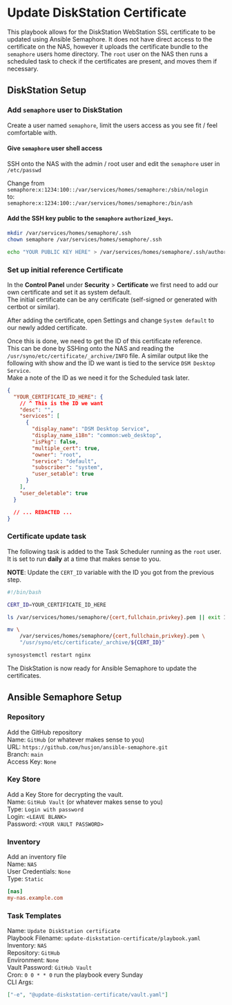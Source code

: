 # Update DiskStation Certificate

This playbook allows for the DiskStation WebStation SSL certificate to be updated using Ansible Semaphore.
It does not have direct access to the certificate on the NAS, however it uploads the certificate bundle to the `semaphore` users home directory.
The `root` user on the NAS then runs a scheduled task to check if the certificates are present, and moves them if necessary.

## DiskStation Setup

### Add `semaphore` user to DiskStation

Create a user named `semaphore`, limit the users access as you see fit / feel comfortable with.

#### Give `semaphore` user shell access

SSH onto the NAS with the admin / root user and edit the `semaphore` user in `/etc/passwd`

Change from  
`semaphore:x:1234:100::/var/services/homes/semaphore:/sbin/nologin`  
to:  
`semaphore:x:1234:100::/var/services/homes/semaphore:/bin/ash`

#### Add the SSH key public to the `semaphore` `authorized_keys`.

```bash
mkdir /var/services/homes/semaphore/.ssh
chown semaphore /var/services/homes/semaphore/.ssh

echo "YOUR PUBLIC KEY HERE" > /var/services/homes/semaphore/.ssh/authorized_keys
```

### Set up initial reference Certificate

In the **Control Panel** under **Security** > **Certificate** we first need to add our own certificate and set it as system default.  
The initial certificate can be any certificate (self-signed or generated with certbot or similar).

After adding the certificate, open Settings and change `System default` to our newly added certificate.

Once this is done, we need to get the ID of this certificate reference.  
This can be done by SSHing onto the NAS and reading the `/usr/syno/etc/certificate/_archive/INFO` file.
A similar output like the following with show and the ID we want is tied to the service `DSM Desktop Service`.  
Make a note of the ID as we need it for the Scheduled task later.

```json
{
  "YOUR_CERTIFICATE_ID_HERE": {
    // ^ This is the ID we want
    "desc": "",
    "services": [
      {
        "display_name": "DSM Desktop Service",
        "display_name_i18n": "common:web_desktop",
        "isPkg": false,
        "multiple_cert": true,
        "owner": "root",
        "service": "default",
        "subscriber": "system",
        "user_setable": true
      }
    ],
    "user_deletable": true
  }

  // ... REDACTED ...
}
```

### Certificate update task

The following task is added to the Task Scheduler running as the `root` user.  
It is set to run **daily** at a time that makes sense to you.

**NOTE**: Update the `CERT_ID` variable with the ID you got from the previous step.

```bash
#!/bin/bash

CERT_ID=YOUR_CERTIFICATE_ID_HERE

ls /var/services/homes/semaphore/{cert,fullchain,privkey}.pem || exit 1

mv \
    /var/services/homes/semaphore/{cert,fullchain,privkey}.pem \
    "/usr/syno/etc/certificate/_archive/${CERT_ID}"

synosystemctl restart nginx
```

The DiskStation is now ready for Ansible Semaphore to update the certificates.

## Ansible Semaphore Setup

### Repository

Add the GitHub repository  
Name: `GitHub` (or whatever makes sense to you)  
URL: `https://github.com/husjon/ansible-semaphore.git`  
Branch: `main`  
Access Key: `None`

### Key Store

Add a Key Store for decrypting the vault.  
Name: `GitHub Vault` (or whatever makes sense to you)  
Type: `Login with password`  
Login: `<LEAVE BLANK>`  
Password: `<YOUR VAULT PASSWORD>`

### Inventory

Add an inventory file  
Name: `NAS`  
User Credentials: `None`  
Type: `Static`

```ini
[nas]
my-nas.example.com
```

### Task Templates

Name: `Update DiskStation certificate`  
Playbook Filename: `update-diskstation-certificate/playbook.yaml`  
Inventory: `NAS`  
Repository: `GitHub`  
Environment: `None`  
Vault Password: `GitHub Vault`  
Cron: `0 0 * * 0` run the playbook every Sunday  
CLI Args:

```json
["-e", "@update-diskstation-certificate/vault.yaml"]
```
